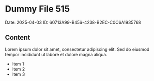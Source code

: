 # Dummy File 515

Date: 2025-04-03
ID: 60713A99-B456-4238-B2EC-C0C6A1935768

## Content

Lorem ipsum dolor sit amet, consectetur adipiscing elit.
Sed do eiusmod tempor incididunt ut labore et dolore magna aliqua.

* Item 1
* Item 2
* Item 3

